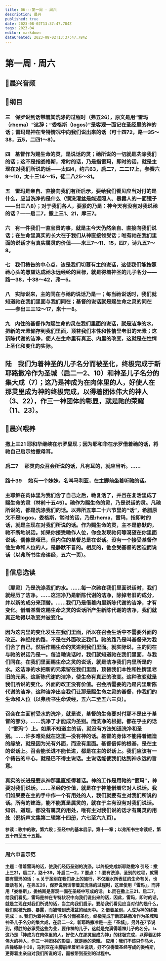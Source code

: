 ```yaml
---
title: 06---第一周 · 周六
description: 晨兴
published: true
date: 2023-08-02T13:37:47.784Z
tags: 2023-04
editor: markdown
dateCreated: 2023-08-02T13:37:47.784Z
---
```


# 第一周 · 周六
## 🎵晨兴音频

## 📖纲目

### 三    保罗说到话带着其洗涤的过程时（弗五26），原文是用“雷玛（rhema）"这辞；“娄格斯（logos）”是客观一面记在圣经里的神的话；雷玛是神在专特情况中向我们说出来的话（可十四72，路一35～38，五5，二四1～8）。

### 四    基督作为赐生命的灵，是说话的灵；祂所说的一切就是冼涤我们的话；这不是指娄格斯，常时的话，乃是指雷玛，即时的话，就是主现在对我们所说的话——太四4，约六63，启二7，二二17上，参赛六9～10，太十三14～15，徒二八25～31。

### 五    雷玛是亲自、直接向我们有所启示，要给我们看见应当对付的是什么，应当洗净的是什么（铜洗濯盆是能返照人、暴露人的一面镜子——出三八8）；对于我们各人，要紧的乃是：神今天有没有对我说祂的话？——启二7，撒上三1、21，摩三7。

### 六    有一件我们一直宝贵的事，就是主今天仍然亲自、直接向我们说话；在生命里真实的长大在于我们从神直接领受话；唯有祂在我们里面的说话才有真实属灵的价值——来三7～11、15，四7，诗九五7～8。

### 七    我们祷告的中心点，该是我们切慕有主的说话，这使我们能按照祂心头的愿望达成祂永远经纶的目标，就是得着神圣的儿子名分——路一38，十38～42，弗一5。

### 八    实际说来，主的同在与祂的说话乃是一；每当祂说话时，我们就知道祂在我们里面与我们同在；基督的说话就是赐生命之灵的同在——参出三三12～17，来十一8。

### 九    内住的基督作为赐生命的灵在我们里面的说话，就是洁净的水，把新的元素储存到我们里面，顶替我们本性和性情里老旧的元素；这新陈代谢的洁净，使人在生命里有真正、内里的改变，这就是在性情上圣化和变化的实际。

## **陆    我们为着神圣的儿子名分而被圣化，终极完成于新耶路撒冷作为圣城（启二一2、10）和神圣儿子名分的集大成（7）；这乃是神成为在肉体里的人，好使人在那灵里成为神的终极完成，以得着团体伟大的神人（3、22），作三一神团体的彰显，就是祂的荣耀（11、23）。**

## 📖晨兴喂养

### **撒上三21** **耶和华继续在示罗显现；因为耶和华在示罗借着祂的话，将祂自己启示给撒母耳。**

### **启二7**　 **那灵向众召会所说的话，凡有耳的，就应当听。……**

### **路十39**　 **她有一个妹妹，名叫马利亚，在主脚前坐着听祂的话。**

### 主耶稣在肉体里为我们舍了自己之后，祂复活了，并且在复活里成了赐生命的灵（林前十五45）。祂作为赐生命的灵，乃是说话的灵。凡祂所说的，都是洗涤我们的话。以弗所五章二十六节里的“话”，希腊原文不是logos，娄格斯，常时的话，乃是rhema，雷玛，指即时的话，就是主现在对我们所说的话。作为赐生命的灵，主不是静默的，祂不断地说话。如果你接受祂作人位，你会发现祂何等渴望在你里面说话。偶像是哑巴，但内住的基督总是在说话。没有一个接受基督作他生命和人位的人，是静默不言的。相反的，他会受基督的困迫而说话（以弗所书生命读经，五六一页）。

## 📖信息选读

### 〔那灵〕乃是洗涤我们的水。……每一次祂在我们里面说话时，我们就经历了洁净。……这洁净乃是新陈代谢的洁净，除掉老旧的成分，并以新的成分来顶替。……我们乃是借着内里新陈代谢的洁净，才有变化。借着基督这赐生命之灵的说话所产生新陈代谢的洁净，我们就真正地得以改变并被变化。

### 因为这内里的变化发生在我们里面，所以在召会生活中不需要外面的改正。神经纶的路，不是在外面改正我们。祂的路乃是叫基督来为我们舍了自己，然后作赐生命的灵进到我们里面。就实际说，主的同在与祂的说话乃是一。每当祂说话时，我们就知道祂在我们里面，与我们同在。在我们里面赐生命之灵的说话，就是洁净我们内里所是的水。这洁净的水把新的元素留在我们里面，顶替我们本性和性情里老旧的元素。这新陈代谢的洁净，使生命有真正的改变。这种改变就是我们所说的变化。外面的改正没有价值。召会所需要的乃是内里新陈代谢的洁净，这种洁净出自我们让那是赐生命之灵的基督，作我们的生命和人位（以弗所书生命读经，五六二至五六三页）。

### 召会在主面前受水的洗净，就是说，基督的生命要对付那不是出于基督的部分。……洗净了才能成为圣别。而洗净的根据，都在乎主的话（“雷玛”）上。如果不知道主的话，就没有方法知道洗净和圣别。……许多难处就在这里—没有神的话。基督的身体不能得着建造的缘故，就是因为光有外面，而没有里面。基督信仰的根基，是在主的说话上。召会能长进不能长进，都是在主的说话上。我们应该有一个祷告的中心，就是巴不得主说话。主说话能使我们达到神永远的旨意。

### 真实的长进是要从神那里直接得着话。神的工作是用祂的“雷玛”，神要对我们说话。……圣经的价值，就是在于神能借着它对人说话。我们如果要在主的手中作一个有用处的人，我们就要有主对我们所说的话。所有的建造，能不能算是属灵的，就在于主有没有对我们说话。知识、道理，都没有属灵的用处，唯有主对我们说的话才有属灵的用处（倪柝声文集第二辑第十四册，六七至六九页）。

**参读：歌中的歌，第六段；圣经中的基本启示，第十一章；以弗所书生命读经，第五十四至五十五篇。**

---

### 周六申言示范
**主题：借着雷玛的话，使我们经历圣别的洗涤，以终极完成新耶路撒冷
引经：撒上三21，启二7，路十39，补启二一2，7
要点：
1.要有洗涤、圣别的过程，就需要有雷玛的话：
a.关于圣别在我们身上的施行，不仅跟水所表征的生命有关，也跟话有关，在弗五26，保罗说到话带着其洗涤的过程时，这里使用「雷玛」，而非用「娄格斯」，娄格斯是客观一面在圣经中写成的话。
b.而在撒上三21、启二7，给我们看见，雷玛是神在专特状况中向我们说出来的话，因此，雷玛，即时的话，就是主现在对我们所说的话，当主向我们启示，要给我们看见应当对付的是什么，我们就被光照、暴露，而被带到洗濯盆的经历中。
2.借着圣别，人成为神的终极完成：
a. 我们为着神圣的儿子名分而被圣化，终极完成于新耶路撒冷作为圣城和神圣儿子名分的集大成，在启二一2，新耶路撒冷是一座「圣城」，另外在7节说到，得胜的必承受这些为业，要作神的儿子，这就是完满得着神儿子的名分。
b.这乃是「神成为在肉体里的人，好使人在那灵里成为神」的终极完成，以得着团体伟大的神人，作三一神团体的彰显，就是祂的荣耀。
应用：我们不该只作马大，应操练路十39，马利亚在主脚前坐着听主说话，好不仅得着圣经写成的娄格斯，更得着主亲自对我们所说的话，而被带到圣别的过程中。**
<!-- Google tag (gtag.js) -->
<script async src="https://www.googletagmanager.com/gtag/js?id=G-1P8709Z16T"></script>
<script>
  window.dataLayer = window.dataLayer || [];
  function gtag(){dataLayer.push(arguments);}
  gtag('js', new Date());

  gtag('config', 'G-1P8709Z16T');
</script>